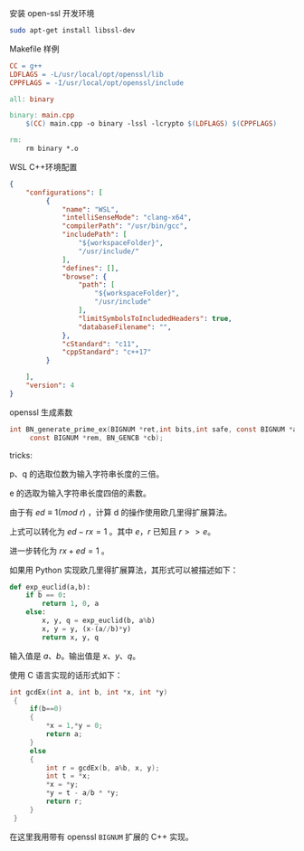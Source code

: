 安装 open-ssl 开发环境

```bash
sudo apt-get install libssl-dev
```

Makefile 样例

```makefile
CC = g++
LDFLAGS = -L/usr/local/opt/openssl/lib
CPPFLAGS = -I/usr/local/opt/openssl/include

all: binary

binary: main.cpp
	$(CC) main.cpp -o binary -lssl -lcrypto $(LDFLAGS) $(CPPFLAGS)

rm:
	rm binary *.o
```

WSL C++环境配置

```json
{
    "configurations": [
         {
             "name": "WSL",
             "intelliSenseMode": "clang-x64",
             "compilerPath": "/usr/bin/gcc",
             "includePath": [
                 "${workspaceFolder}",
                 "/usr/include/"
             ],
             "defines": [],
             "browse": {
                 "path": [
                     "${workspaceFolder}",
                     "/usr/include"
                 ],
                 "limitSymbolsToIncludedHeaders": true,
                 "databaseFilename": "",
             },
             "cStandard": "c11",
             "cppStandard": "c++17"
         }

    ],
    "version": 4
}
```

openssl 生成素数

```c
int BN_generate_prime_ex(BIGNUM *ret,int bits,int safe, const BIGNUM *add,
     const BIGNUM *rem, BN_GENCB *cb);
```



tricks:

p、q 的选取位数为输入字符串长度的三倍。

e 的选取为输入字符串长度四倍的素数。

由于有 $ed\equiv 1(mod\ r)$ ，计算 d 的操作使用欧几里得扩展算法。

上式可以转化为 $ed-rx=1$ 。其中 $e$，$r$ 已知且 $r>>e$。

进一步转化为 $rx+ed=1$ 。

如果用 Python 实现欧几里得扩展算法，其形式可以被描述如下：

```python
def exp_euclid(a,b):
    if b == 0:
        return 1, 0, a
    else:
        x, y, q = exp_euclid(b, a%b)
        x, y = y, (x-(a//b)*y)
        return x, y, q
```

输入值是 $a$、$b$。输出值是 $x$、$y$、$q$。

使用 C 语言实现的话形式如下：

```c
int gcdEx(int a, int b, int *x, int *y) 
 {
     if(b==0)
     {
         *x = 1,*y = 0;
         return a;
     }
     else
     {
         int r = gcdEx(b, a%b, x, y);
         int t = *x;
         *x = *y;
         *y = t - a/b * *y;
         return r;
     }
 }
```

在这里我用带有 openssl `BIGNUM` 扩展的 C++ 实现。